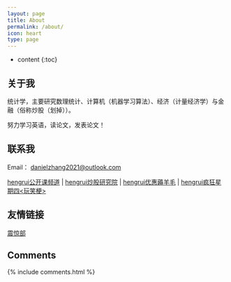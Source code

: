 ```yaml
---
layout: page
title: About
permalink: /about/
icon: heart
type: page
---
```


* content
{:toc}

## 关于我

统计学，主要研究数理统计、计算机（机器学习算法）、经济（计量经济学）与金融（俗称炒股（划掉））。

努力学习英语，读论文，发表论文！

## 联系我

Email： danielzhang2021@outlook.com



 [hengrui公开课频道](https://opencourseware.hengrui.tech) | 
 [hengrui炒股研究院](https://stock.hengrui.tech) | 
 [hengrui优惠薅羊毛](https://haoyangmao.hengrui.tech) | 
 [hengrui疯狂星期四<玩笑梗>](https://invest.hengrui.tech)
 
## 友情链接
 [震惊部](https://blog.666baby.com)

## Comments

{% include comments.html %}

